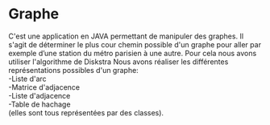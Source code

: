 # Graphe
C'est une application en JAVA permettant de manipuler des 
graphes. Il s'agit de déterminer le plus cour chemin possible d'un graphe pour aller par exemple d’une station du métro parisien à une 
autre.  Pour cela nous avons utiliser l'algorithme de Diskstra 
Nous avons réaliser les différentes représentations possibles d'un graphe:  
-Liste d'arc   
-Matrice d'adjacence  
-Liste d'adjacence  
-Table de hachage  
(elles sont tous représentées par des classes).  

